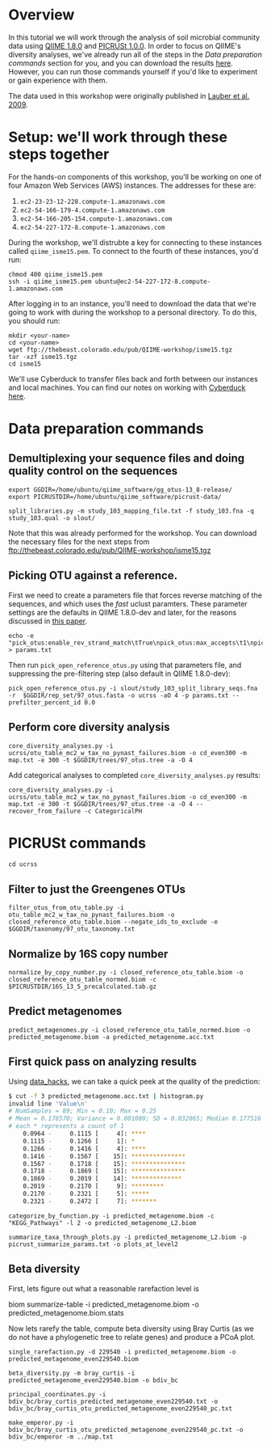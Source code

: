 # Overview
In this tutorial we will work through the analysis of soil microbial community data using [QIIME 1.8.0](http://www.qiime.org) and [PICRUSt 1.0.0](http://picrust.github.io). In order to focus on QIIME's diversity analyses, we've already run all of the steps in the *Data preparation commands* section for you, and you can download the results [here](ftp://thebeast.colorado.edu/pub/QIIME-workshop/isme15.tgz). However, you can run those commands yourself if you'd like to experiment or gain experience with them.

The data used in this workshop were originally published in [Lauber et al. 2009](http://www.ncbi.nlm.nih.gov/pubmed/19502440).

# Setup: we'll work through these steps together

For the hands-on components of this workshop, you'll be working on one of four Amazon Web Services (AWS) instances. The addresses for these are:
 1. ``ec2-23-23-12-228.compute-1.amazonaws.com``
 2. ``ec2-54-166-179-4.compute-1.amazonaws.com``
 3. ``ec2-54-166-205-154.compute-1.amazonaws.com``
 4. ``ec2-54-227-172-8.compute-1.amazonaws.com``

During the workshop, we'll distrubte a key for connecting to these instances called ``qiime_isme15.pem``. To connect to the fourth of these instances, you'd run:

```
chmod 400 qiime_isme15.pem
ssh -i qiime_isme15.pem ubuntu@ec2-54-227-172-8.compute-1.amazonaws.com
```

After logging in to an instance, you'll need to download the data that we're going to work with during the workshop to a personal directory. To do this, you should run:

```
mkdir <your-name>
cd <your-name>
wget ftp://thebeast.colorado.edu/pub/QIIME-workshop/isme15.tgz
tar -xzf isme15.tgz
cd isme15
```

We'll use Cyberduck to transfer files back and forth between our instances and local machines. You can find our notes on working with [Cyberduck here](http://qiime.org/tutorials/working_with_aws.html#working-with-cyberduck).

# Data preparation commands

## Demultiplexing your sequence files and doing quality control on the sequences

```
export GGDIR=/home/ubuntu/qiime_software/gg_otus-13_8-release/
export PICRUSTDIR=/home/ubuntu/qiime_software/picrust-data/
```

```
split_libraries.py -m study_103_mapping_file.txt -f study_103.fna -q study_103.qual -o slout/
```

Note that this was already performed for the workshop. You can download the necessary files for the next steps from ftp://thebeast.colorado.edu/pub/QIIME-workshop/isme15.tgz

## Picking OTU against a reference.

First we need to create a parameters file that forces reverse matching of the sequences, and which uses the *fast* uclust paramters. These parameter settings are the defaults in QIIME 1.8.0-dev and later, for the reasons discussed in [this paper](https://peerj.com/articles/545/).

```
echo -e "pick_otus:enable_rev_strand_match\tTrue\npick_otus:max_accepts\t1\npick_otus:max_rejects\t8\npick_otus:stepwords\t8\npick_otus:word_length\t8" > params.txt
```

Then run ``pick_open_reference_otus.py`` using that parameters file, and suppressing the pre-filtering step (also default in QIIME 1.8.0-dev):

```
pick_open_reference_otus.py -i slout/study_103_split_library_seqs.fna -r  $GGDIR/rep_set/97_otus.fasta -o ucrss -aO 4 -p params.txt --prefilter_percent_id 0.0
```

## Perform core diversity analysis

```
core_diversity_analyses.py -i ucrss/otu_table_mc2_w_tax_no_pynast_failures.biom -o cd_even300 -m map.txt -e 300 -t $GGDIR/trees/97_otus.tree -a -O 4
```

Add categorical analyses to completed ``core_diversity_analyses.py`` results:

```
core_diversity_analyses.py -i ucrss/otu_table_mc2_w_tax_no_pynast_failures.biom -o cd_even300 -m map.txt -e 300 -t $GGDIR/trees/97_otus.tree -a -O 4 --recover_from_failure -c CategoricalPH
```

# PICRUSt commands

```
cd ucrss
```

## Filter to just the Greengenes OTUs

```
filter_otus_from_otu_table.py -i otu_table_mc2_w_tax_no_pynast_failures.biom -o closed_reference_otu_table.biom --negate_ids_to_exclude -e $GGDIR/taxonomy/97_otu_taxonomy.txt
```

## Normalize by 16S copy number

```
normalize_by_copy_number.py -i closed_reference_otu_table.biom -o closed_reference_otu_table_normed.biom -c $PICRUSTDIR/16S_13_5_precalculated.tab.gz
```

## Predict metagenomes

```
predict_metagenomes.py -i closed_reference_otu_table_normed.biom -o  predicted_metagenome.biom -a predicted_metagenome.acc.txt
```

## First quick pass on analyzing results

Using [data_hacks](https://github.com/bitly/data_hacks), we can take a quick peek at the quality of the prediction:

```bash
$ cut -f 3 predicted_metagenome.acc.txt | histogram.py
invalid line 'Value\n'
# NumSamples = 89; Min = 0.10; Max = 0.25
# Mean = 0.178570; Variance = 0.001080; SD = 0.032865; Median 0.177516
# each * represents a count of 1
    0.0964 -     0.1115 [     4]: ****
    0.1115 -     0.1266 [     1]: *
    0.1266 -     0.1416 [     4]: ****
    0.1416 -     0.1567 [    15]: ***************
    0.1567 -     0.1718 [    15]: ***************
    0.1718 -     0.1869 [    15]: ***************
    0.1869 -     0.2019 [    14]: **************
    0.2019 -     0.2170 [     9]: *********
    0.2170 -     0.2321 [     5]: *****
    0.2321 -     0.2472 [     7]: *******
```

```
categorize_by_function.py -i predicted_metagenome.biom -c "KEGG_Pathways" -l 2 -o predicted_metagenome_L2.biom
```

```
summarize_taxa_through_plots.py -i predicted_metagenome_L2.biom -p picrust_summarize_params.txt -o plots_at_level2
```

## Beta diversity

First, lets figure out what a reasonable rarefaction level is

biom summarize-table -i predicted_metagenome.biom -o predicted_metagenome.biom.stats

Now lets rarefy the table, compute beta diversity using Bray Curtis (as we do not have a phylogenetic tree to relate genes) and produce a PCoA plot.

```
single_rarefaction.py -d 229540 -i predicted_metagenome.biom -o predicted_metagenome_even229540.biom
```

```
beta_diversity.py -m bray_curtis -i predicted_metagenome_even229540.biom -o bdiv_bc
```

```
principal_coordinates.py -i bdiv_bc/bray_curtis_predicted_metagenome_even229540.txt -o bdiv_bc/bray_curtis_otu_predicted_metagenome_even229540_pc.txt
```

```
make_emperor.py -i bdiv_bc/bray_curtis_otu_predicted_metagenome_even229540_pc.txt -o bdiv_bc/emperor -m ../map.txt
```
